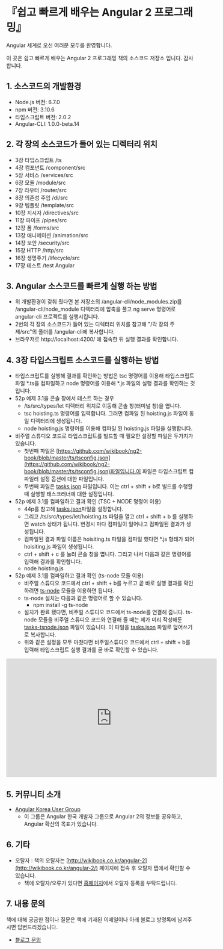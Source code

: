 # 『쉽고 빠르게 배우는 Angular 2 프로그래밍』

Angular 세계로 오신 여러분 모두를 환영합니다. 

이 곳은 쉽고 빠르게 배우는 Angular 2 프로그래밍 책의 소스코드 저장소 입니다. 감사합니다.

## 1. 소스코드의 개발환경

- Node.js 버전: 6.7.0
- npm 버전: 3.10.6
- 타입스크립트 버전: 2.0.2
- Angular-CLI: 1.0.0-beta.14

## 2. 각 장의 소스코드가 들어 있는 디렉터리 위치

- 3장 타입스크립트 /ts
- 4장 컴포넌트 /component/src
- 5장 서비스 /services/src
- 6장 모듈 /module/src
- 7장 라우터 /router/src
- 8장 의존성 주입 /di/src
- 9장 템플릿 /template/src
- 10장 지시자 /directives/src
- 11장 파이프 /pipes/src
- 12장 폼 /forms/src
- 13장 애니메이션 /animation/src
- 14장 보안 /security/src
- 15장 HTTP /http/src
- 16장 생명주기 /lifecycle/src
- 17장 테스트 /test Angular

## 3. Angular 소스코드를 빠르게 실행 하는 방법

- 위 개발환경이 갖춰 줬다면 본 저장소의 /angular-cli/node_modules.zip를 /angular-cli/node_module 디렉터리에 압축을 풀고 ng serve 명령어로 angular-cli 프로젝트를 실행시킵니다.
- 2번의 각 장의 소스코드가 들어 있는 디렉터리 위치를 참고해 "/각 장의 주제/src"의 폴더를 /angular-cli에 복사합니다.
- 브라우저로 http://localhost:4200/ 에 접속한 뒤 실행 결과를 확인합니다.

## 4. 3장 타입스크립트 소스코드를 실행하는 방법
- 타입스크립트를 실행해 결과를 확인하는 방법은 tsc 명령어를 이용해 타입스크립트 파일 *.ts을 컴파일하고 node 명령어를 이용해 *.js 파일의 실행 결과를 확인하는 것 입니다.
- 52p 예제 3.1을 콘솔 창에서 테스트 하는 경우
	- /ts/src/types/let 디렉터리 위치로 이동해 콘솔 창(터미널 창)을 엽니다.
	- tsc hoisting.ts 명령어를 입력합니다. 그러면 컴파일 된 hoisting.js 파일이 동일 디렉터리에 생성됩니다.
	- node hoisting.js 명령어를 이용해 컴파일 된 hoisting.js 파일을 실행합니다.
- 비주얼 스튜디오 코드로 타입스크립트를 빌드할 때 필요한 설정할 파일은 두가지가 있습니다.
	- 첫번째 파일은 [https://github.com/wikibook/ng2-book/blob/master/ts/tsconfig.json](https://github.com/wikibook/ng2-book/blob/master/ts/tsconfig.json)파일입니다.이 파일은 타입스크립트 컴파일러 설정 옵션에 대한 파일입니다.
	- 두번째 파일은 [tasks.json](https://github.com/wikibook/ng2-book/blob/master/ts/.vscode/tasks.json) 파일입니다. 이는 ctrl + shift + b로 빌드를 수행할 때 실행할 태스크러너에 대한 설정입니다.
- 52p 예제 3.1를 컴파일하고 결과 확인 (TSC + NODE 명령어 이용)
	- 44p를 참고해 [tasks.json](https://github.com/wikibook/ng2-book/blob/master/ts/.vscode/tasks.json)파일을 설정합니다.
	- 그리고 /ts/src/types/let/hoisting.ts 파일을 열고 ctrl + shift + b 를 실행하면 watch 상태가 됩니다. 변경시 마다 컴파일이 일어나고 컴파일된 결과가 생성됩니다.
	- 컴파일된 결과 파일 이름은 hoisiting.ts 파일을 컴파일 했다면 *.js 형태가 되어 hoisiting.js 파일이 생성됩니다.
	- ctrl + shift + c 를 눌러 콘솔 창을 엽니다. 그리고 나서 다음과 같은 명령어를 입력해 결과를 확인합니다.
	- node hoisting.js
- 52p 예제 3.1를 컴파일하고 결과 확인 (ts-node 모듈 이용)
	- 비주얼 스튜디오 코드에서 ctrl + shift + b를 누르고 곧 바로 실행 결과를 확인하려면 [ts-node](https://github.com/TypeStrong/ts-node) 모듈을 이용하면 됩니다.
	- ts-node 설치는 다음과 같은 명령어로 할 수 있습니다.
		- npm install -g ts-node
	- 설치가 완료 됐다면, 비주얼 스튜디오 코드에서 ts-node를 연결해 줍니다. ts-node 모듈을 비주얼 스튜디오 코드와 연결해 줄 때는 제가 미리 작성해둔 [tasks-tsnode.json](https://github.com/wikibook/ng2-book/blob/master/ts/.vscode/tasks-tsnode.json) 파일이 있습니다. 이 파일을 [tasks.json](https://github.com/wikibook/ng2-book/blob/master/ts/.vscode/tasks.json) 파일로 덮어쓰기로 복사합니다.
	- 위와 같은 설정을 모두 마쳤다면 비주얼스튜디오 코드에서 ctrl + shift + b를 입력해 타입스크립트 실행 결과를 곧 바로 확인할 수 있습니다.


<center><iframe width="560" height="315" src="https://www.youtube.com/embed/U8nAxJPaUgA" frameborder="0" allowfullscreen></iframe></center>



## 5. 커뮤니티 소개

- [Angular Korea User Group](https://www.facebook.com/groups/angularkorea/?ref=bookmarks)
	- 이 그룹은 Angular 한국 개발자 그룹으로 Angular 2의 정보를 공유하고, Angular 확산의 목표가 있습니다.

## 6. 기타

- 오탈자 : 책의 오탈자는 [http://wikibook.co.kr/angular-2](http://wikibook.co.kr/angular-2/) 페이지에 접속 후 오탈자 탭에서 확인할 수 있습니다. 
	- 책에 오탈자/오류가 있다면 [홈페이지](http://wikibook.co.kr/angular-2/)에서 오탈자 등록을 부탁드립니다.

## 7. 내용 문의 ##
책에 대해 궁금한 점이나 질문은 책에 기재된 이메일이나 아래 블로그 방명록에 남겨주시면 답변드리겠습니다.

- [블로그 문의](http://happygrammer.tistory.com/guestbook)